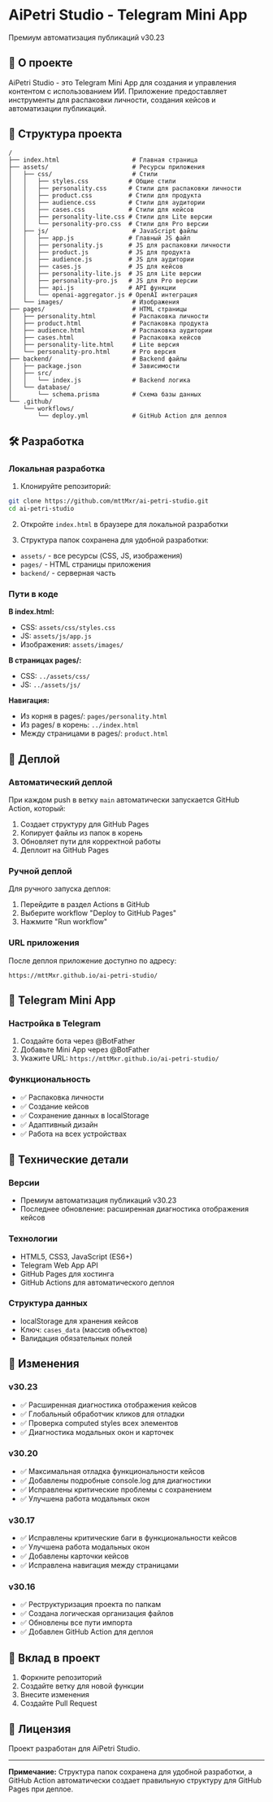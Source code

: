# AiPetri Studio - Telegram Mini App

Премиум автоматизация публикаций v30.23

## 🚀 О проекте

AiPetri Studio - это Telegram Mini App для создания и управления контентом с использованием ИИ. Приложение предоставляет инструменты для распаковки личности, создания кейсов и автоматизации публикаций.

## 📁 Структура проекта

```
/
├── index.html                    # Главная страница
├── assets/                       # Ресурсы приложения
│   ├── css/                      # Стили
│   │   ├── styles.css           # Общие стили
│   │   ├── personality.css      # Стили для распаковки личности
│   │   ├── product.css          # Стили для продукта
│   │   ├── audience.css         # Стили для аудитории
│   │   ├── cases.css            # Стили для кейсов
│   │   ├── personality-lite.css # Стили для Lite версии
│   │   └── personality-pro.css  # Стили для Pro версии
│   ├── js/                       # JavaScript файлы
│   │   ├── app.js               # Главный JS файл
│   │   ├── personality.js       # JS для распаковки личности
│   │   ├── product.js           # JS для продукта
│   │   ├── audience.js          # JS для аудитории
│   │   ├── cases.js             # JS для кейсов
│   │   ├── personality-lite.js  # JS для Lite версии
│   │   ├── personality-pro.js   # JS для Pro версии
│   │   ├── api.js               # API функции
│   │   └── openai-aggregator.js # OpenAI интеграция
│   └── images/                   # Изображения
├── pages/                        # HTML страницы
│   ├── personality.html          # Распаковка личности
│   ├── product.html              # Распаковка продукта
│   ├── audience.html             # Распаковка аудитории
│   ├── cases.html                # Распаковка кейсов
│   ├── personality-lite.html     # Lite версия
│   └── personality-pro.html      # Pro версия
├── backend/                      # Backend файлы
│   ├── package.json              # Зависимости
│   ├── src/
│   │   └── index.js              # Backend логика
│   └── database/
│       └── schema.prisma         # Схема базы данных
└── .github/
    └── workflows/
        └── deploy.yml            # GitHub Action для деплоя
```

## 🛠️ Разработка

### Локальная разработка

1. Клонируйте репозиторий:
```bash
git clone https://github.com/mttMxr/ai-petri-studio.git
cd ai-petri-studio
```

2. Откройте `index.html` в браузере для локальной разработки

3. Структура папок сохранена для удобной разработки:
- `assets/` - все ресурсы (CSS, JS, изображения)
- `pages/` - HTML страницы приложения
- `backend/` - серверная часть

### Пути в коде

**В index.html:**
- CSS: `assets/css/styles.css`
- JS: `assets/js/app.js`
- Изображения: `assets/images/`

**В страницах pages/:**
- CSS: `../assets/css/`
- JS: `../assets/js/`

**Навигация:**
- Из корня в pages/: `pages/personality.html`
- Из pages/ в корень: `../index.html`
- Между страницами в pages/: `product.html`

## 🚀 Деплой

### Автоматический деплой

При каждом push в ветку `main` автоматически запускается GitHub Action, который:

1. Создает структуру для GitHub Pages
2. Копирует файлы из папок в корень
3. Обновляет пути для корректной работы
4. Деплоит на GitHub Pages

### Ручной деплой

Для ручного запуска деплоя:
1. Перейдите в раздел Actions в GitHub
2. Выберите workflow "Deploy to GitHub Pages"
3. Нажмите "Run workflow"

### URL приложения

После деплоя приложение доступно по адресу:
```
https://mttMxr.github.io/ai-petri-studio/
```

## 📱 Telegram Mini App

### Настройка в Telegram

1. Создайте бота через @BotFather
2. Добавьте Mini App через @BotFather
3. Укажите URL: `https://mttMxr.github.io/ai-petri-studio/`

### Функциональность

- ✅ Распаковка личности
- ✅ Создание кейсов
- ✅ Сохранение данных в localStorage
- ✅ Адаптивный дизайн
- ✅ Работа на всех устройствах

## 🔧 Технические детали

### Версии
- Премиум автоматизация публикаций v30.23
- Последнее обновление: расширенная диагностика отображения кейсов

### Технологии
- HTML5, CSS3, JavaScript (ES6+)
- Telegram Web App API
- GitHub Pages для хостинга
- GitHub Actions для автоматического деплоя

### Структура данных
- localStorage для хранения кейсов
- Ключ: `cases_data` (массив объектов)
- Валидация обязательных полей

## 📝 Изменения

### v30.23
- ✅ Расширенная диагностика отображения кейсов
- ✅ Глобальный обработчик кликов для отладки
- ✅ Проверка computed styles всех элементов
- ✅ Диагностика модальных окон и карточек

### v30.20
- ✅ Максимальная отладка функциональности кейсов
- ✅ Добавлены подробные console.log для диагностики
- ✅ Исправлены критические проблемы с сохранением
- ✅ Улучшена работа модальных окон

### v30.17
- ✅ Исправлены критические баги в функциональности кейсов
- ✅ Улучшена работа модальных окон
- ✅ Добавлены карточки кейсов
- ✅ Исправлена навигация между страницами

### v30.16
- ✅ Реструктуризация проекта по папкам
- ✅ Создана логическая организация файлов
- ✅ Обновлены все пути импорта
- ✅ Добавлен GitHub Action для деплоя

## 🤝 Вклад в проект

1. Форкните репозиторий
2. Создайте ветку для новой функции
3. Внесите изменения
4. Создайте Pull Request

## 📄 Лицензия

Проект разработан для AiPetri Studio.

---

**Примечание:** Структура папок сохранена для удобной разработки, а GitHub Action автоматически создает правильную структуру для GitHub Pages при деплое. 